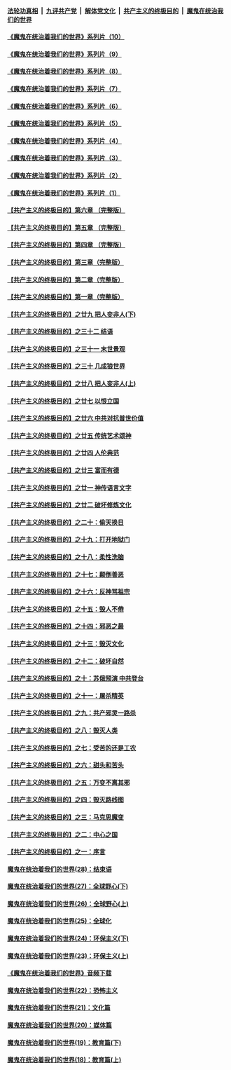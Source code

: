 ####  [法轮功真相](../../../../basic/blob/master/README.md?t=08020902) &nbsp;|&nbsp; [九评共产党](../../../../9ping.md/blob/master/README.md?t=08020902) &nbsp;|&nbsp; [解体党文化](../../../../jtdwh.md/blob/master/README.md?t=08020902)  &nbsp;|&nbsp; [共产主义的终极目的](../../../../gczydzjmd.md/blob/master/README.md?t=08020902) &nbsp;|&nbsp; [魔鬼在统治我们的世界](../../../../mgztzwmdsj.md/blob/master/README.md?t=08020902) 

#### [《魔鬼在统治着我们的世界》系列片（10）](../pages/nsc422/n12292670.md?t=08020902) 

#### [《魔鬼在统治着我们的世界》系列片（9）](../pages/nsc422/n12290859.md?t=08020902) 

#### [《魔鬼在统治着我们的世界》系列片（8）](../pages/nsc422/n12287445.md?t=08020902) 

#### [《魔鬼在统治着我们的世界》系列片（7）](../pages/nsc422/n12283425.md?t=08020902) 

#### [《魔鬼在统治着我们的世界》系列片（6）](../pages/nsc422/n12282314.md?t=08020902) 

#### [《魔鬼在统治着我们的世界》系列片（5）](../pages/nsc422/n12281419.md?t=08020902) 

#### [《魔鬼在统治着我们的世界》系列片（4）](../pages/nsc422/n12274024.md?t=08020902) 

#### [《魔鬼在统治着我们的世界》系列片（3）](../pages/nsc422/n12271322.md?t=08020902) 

#### [《魔鬼在统治着我们的世界》系列片（2）](../pages/nsc422/n12269049.md?t=08020902) 

#### [《魔鬼在统治着我们的世界》系列片（1）](../pages/nsc422/n12267575.md?t=08020902) 

#### [【共产主义的终极目的】第六章 （完整版）](../pages/nsc422/n11428913.md?t=08020902) 

#### [【共产主义的终极目的】第五章 （完整版）](../pages/nsc422/n11428912.md?t=08020902) 

#### [【共产主义的终极目的】第四章 （完整版）](../pages/nsc422/n11428907.md?t=08020902) 

#### [【共产主义的终极目的】第三章（完整版）](../pages/nsc422/n11428848.md?t=08020902) 

#### [【共产主义的终极目的】第二章（完整版）](../pages/nsc422/n11428831.md?t=08020902) 

#### [【共产主义的终极目的】第一章（完整版）](../pages/nsc422/n11417651.md?t=08020902) 

#### [【共产主义的终极目的】之廿九 把人变非人(下)](../pages/nsc422/n11344140.md?t=08020902) 

#### [【共产主义的终极目的】之三十二 结语](../pages/nsc422/n11360535.md?t=08020902) 

#### [【共产主义的终极目的】之三十一 末世景观](../pages/nsc422/n11351129.md?t=08020902) 

#### [【共产主义的终极目的】之三十 几成狼世界](../pages/nsc422/n11348280.md?t=08020902) 

#### [【共产主义的终极目的】之廿八 把人变非人(上)](../pages/nsc422/n11340492.md?t=08020902) 

#### [【共产主义的终极目的】之廿七 以恨立国](../pages/nsc422/n11336944.md?t=08020902) 

#### [【共产主义的终极目的】之廿六 中共对抗普世价值](../pages/nsc422/n11324785.md?t=08020902) 

#### [【共产主义的终极目的】之廿五 传统艺术颂神](../pages/nsc422/n11296396.md?t=08020902) 

#### [【共产主义的终极目的】之廿四 人伦典范](../pages/nsc422/n11296397.md?t=08020902) 

#### [【共产主义的终极目的】之廿三 富而有德](../pages/nsc422/n11283598.md?t=08020902) 

#### [【共产主义的终极目的】之廿一 神传语言文字](../pages/nsc422/n11263265.md?t=08020902) 

#### [【共产主义的终极目的】之廿二 破坏修炼文化](../pages/nsc422/n11245728.md?t=08020902) 

#### [【共产主义的终极目的】之二十：偷天换日](../pages/nsc422/n11238846.md?t=08020902) 

#### [【共产主义的终极目的】之十九：打开地狱门](../pages/nsc422/n11206376.md?t=08020902) 

#### [【共产主义的终极目的】之十八：柔性洗脑](../pages/nsc422/n11199994.md?t=08020902) 

#### [【共产主义的终极目的】之十七：颠倒善恶](../pages/nsc422/n11179782.md?t=08020902) 

#### [【共产主义的终极目的】之十六：反神骂祖宗](../pages/nsc422/n11166798.md?t=08020902) 

#### [【共产主义的终极目的】之十五：毁人不倦](../pages/nsc422/n11166792.md?t=08020902) 

#### [【共产主义的终极目的】之十四：邪恶之最](../pages/nsc422/n11150249.md?t=08020902) 

#### [【共产主义的终极目的】之十三：毁灭文化](../pages/nsc422/n11135227.md?t=08020902) 

#### [【共产主义的终极目的】之十二：破坏自然](../pages/nsc422/n11135214.md?t=08020902) 

#### [【共产主义的终极目的】之十：苏俄预演 中共登台](../pages/nsc422/n11118424.md?t=08020902) 

#### [【共产主义的终极目的】之十一：屠杀精英](../pages/nsc422/n11118442.md?t=08020902) 

#### [【共产主义的终极目的】之九：共产邪灵一路杀](../pages/nsc422/n11114139.md?t=08020902) 

#### [【共产主义的终极目的】之八：毁灭人类](../pages/nsc422/n11108503.md?t=08020902) 

#### [【共产主义的终极目的】之七：受苦的还是工农](../pages/nsc422/n11101809.md?t=08020902) 

#### [【共产主义的终极目的】之六：甜头和苦头](../pages/nsc422/n11096971.md?t=08020902) 

#### [【共产主义的终极目的】之五：万变不离其邪](../pages/nsc422/n11091285.md?t=08020902) 

#### [【共产主义的终极目的】之四：毁灭路线图](../pages/nsc422/n11086284.md?t=08020902) 

#### [【共产主义的终极目的】之三：马克思魔变](../pages/nsc422/n11061941.md?t=08020902) 

#### [【共产主义的终极目的】之二：中心之国](../pages/nsc422/n11047728.md?t=08020902) 

#### [【共产主义的终极目的】之一：序言](../pages/nsc422/n11086077.md?t=08020902) 

#### [魔鬼在统治着我们的世界(28)：结束语](../pages/nsc422/n10936246.md?t=08020902) 

#### [魔鬼在统治着我们的世界(27)：全球野心(下)](../pages/nsc422/n10928319.md?t=08020902) 

#### [魔鬼在统治着我们的世界(26)：全球野心(上)](../pages/nsc422/n10900318.md?t=08020902) 

#### [魔鬼在统治着我们的世界(25)：全球化](../pages/nsc422/n10788205.md?t=08020902) 

#### [魔鬼在统治着我们的世界(24)：环保主义(下)](../pages/nsc422/n10695307.md?t=08020902) 

#### [魔鬼在统治着我们的世界(23)：环保主义(上)](../pages/nsc422/n10688613.md?t=08020902) 

#### [《魔鬼在统治着我们的世界》音频下载](../pages/nsc422/n10635553.md?t=08020902) 

#### [魔鬼在统治着我们的世界(22)：恐怖主义](../pages/nsc422/n10614727.md?t=08020902) 

#### [魔鬼在统治着我们的世界(21)：文化篇](../pages/nsc422/n10597706.md?t=08020902) 

#### [魔鬼在统治着我们的世界(20)：媒体篇](../pages/nsc422/n10586579.md?t=08020902) 

#### [魔鬼在统治着我们的世界(19)：教育篇(下)](../pages/nsc422/n10564808.md?t=08020902) 

#### [魔鬼在统治着我们的世界(18)：教育篇(上)](../pages/nsc422/n10526970.md?t=08020902) 

